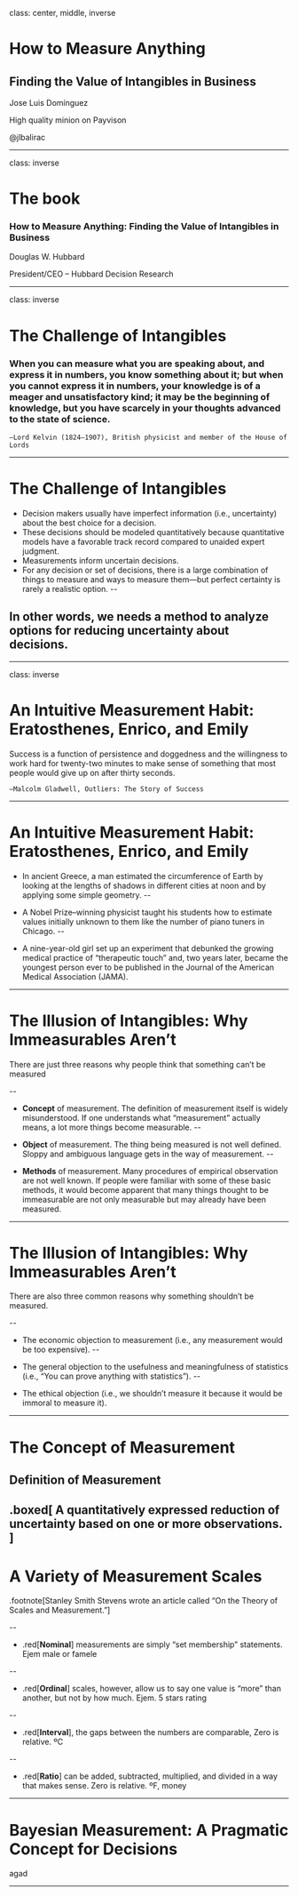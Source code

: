class: center, middle, inverse

# How to Measure Anything

## Finding the Value of Intangibles in Business

Jose Luis Domínguez

High quality minion on Payvison

@jlbalirac

---

class: inverse
# The book

### How to Measure Anything: Finding the Value of Intangibles in Business

Douglas W. Hubbard

President/CEO – Hubbard Decision Research

---
class: inverse
# The Challenge of Intangibles

### When you can measure what you are speaking about, and express it in numbers, you know something about it; but when you cannot express it in numbers, your knowledge is of a meager and unsatisfactory kind; it may be the beginning of knowledge, but you have scarcely in your thoughts advanced to the state of science.

    —Lord Kelvin (1824–1907), British physicist and member of the House of Lords
    
---

# The Challenge of Intangibles
- Decision makers usually have imperfect information (i.e., uncertainty) about the best choice for a decision.
- These decisions should be modeled quantitatively because quantitative models have a favorable track record compared to unaided expert judgment.
- Measurements inform uncertain decisions.
- For any decision or set of decisions, there is a large combination of things to measure and ways to measure them—but perfect certainty is rarely a realistic option.
--

## In other words, we needs a method to analyze options for reducing uncertainty about decisions.

---

class: inverse
# An Intuitive Measurement Habit: Eratosthenes, Enrico, and Emily

Success is a function of persistence and doggedness and the willingness to work hard for
twenty-two minutes to make sense of something that most people would give up on after 
thirty seconds.

    —Malcolm Gladwell, Outliers: The Story of Success
---
# An Intuitive Measurement Habit: Eratosthenes, Enrico, and Emily
 

- In ancient Greece, a man estimated the circumference of Earth by looking at the lengths of shadows in different cities at noon and by applying some simple geometry.
--

- A Nobel Prize–winning physicist taught his students how to estimate values initially unknown to them like the number of piano tuners in Chicago.
--

- A nine-year-old girl set up an experiment that debunked the growing medical practice of “therapeutic touch” and, two years later, became the youngest person ever to be published in the Journal of the American Medical Association (JAMA).

---

# The Illusion of Intangibles: Why Immeasurables Aren’t
There are just three reasons why people think that something can’t be measured

--

- **Concept** of measurement. The definition of measurement itself is widely misunderstood. If one understands what “measurement” actually means, a lot more things become measurable.
--

- **Object** of measurement. The thing being measured is not well defined. Sloppy and ambiguous language gets in the way of measurement.
--

- **Methods** of measurement. Many procedures of empirical observation are not well known. If people were familiar with some of these basic methods, it would become apparent that many things thought to be immeasurable are not only measurable but may already have been measured.


---

# The Illusion of Intangibles: Why Immeasurables Aren’t
There are also three common reasons why something shouldn’t be measured. 

--

- The economic objection to measurement (i.e., any measurement would be too expensive).
--

- The general objection to the usefulness and meaningfulness of statistics (i.e., “You can prove anything with statistics”).
--

- The ethical objection (i.e., we shouldn’t measure it because it would be immoral to measure it).

---

# The Concept of Measurement
## Definition of Measurement

.boxed[
A **quantitatively** expressed **reduction of uncertainty** based on one or more **observations**.    
]
---

# A Variety of Measurement Scales
.footnote[Stanley Smith Stevens wrote an article called “On the Theory of Scales and Measurement.”]

--
- .red[**Nominal**] measurements are simply “set membership” statements. Ejem  male or famele

--
- .red[**Ordinal**] scales, however, allow us to say one value is “more” than another, but not by how much. Ejem. 5 stars rating

--
- .red[**Interval**], the gaps between the numbers are comparable, Zero is relative. ºC

--
- .red[**Ratio**] can be added, subtracted, multiplied, and divided in a way that makes sense. Zero is relative. ºF, money

---
# Bayesian Measurement: A Pragmatic Concept for Decisions

agad

---

